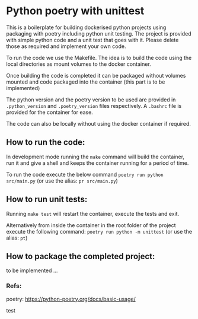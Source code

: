 # Python poetry with unittest
This is a boilerplate for building dockerised python projects using packaging with poetry including python 
unit testing. The project is provided with simple python code and a unit test that goes with it. Please 
delete those as required and implement your own code.

To run the code we use the Makefile. The idea is to build the code using
the local directories as mount volumes to the docker container. 

Once building the code is completed it can be packaged without volumes mounted and code packaged into the
container (this part is to be implemented)

The python version and the poetry version to be used are provided in `.python_version` and
`.poetry_version` files respectively. A `.bashrc` file is provided for the container for ease. 

The code can also be locally without using the docker container if required.


## How to run the code:
In development mode running the `make` command will build the container, run it 
and give a shell and keeps the container running for a period of time.

To run the code execute the below command
  `poetry run python src/main.py`   (or use the alias: `pr src/main.py`) 


## How to run unit tests:
Running `make test` will restart the container, execute the tests and exit.

Alternatively from inside the container in the root folder of the project execute the following
command:
  `poetry run python -m unittest`   (or use the alias: `pt`)


## How to package the completed project:
to be implemented ...


### Refs:
poetry:
  https://python-poetry.org/docs/basic-usage/  

test